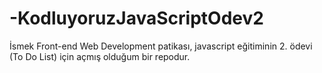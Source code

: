 # -KodluyoruzJavaScriptOdev2
İsmek Front-end Web Development patikası, javascript eğitiminin 2. ödevi (To Do List) için açmış olduğum bir repodur.
